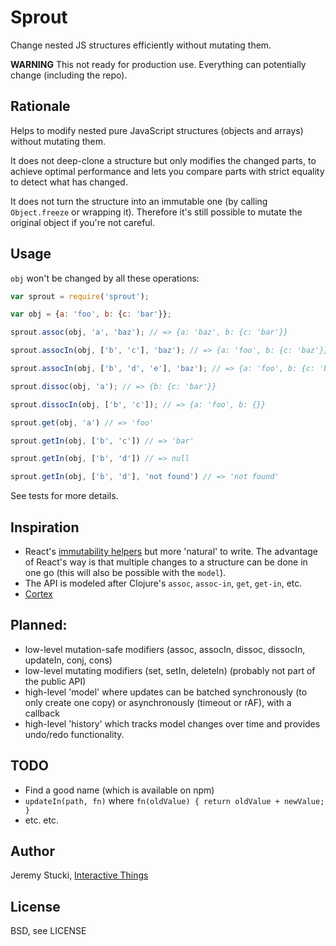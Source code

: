 # Sprout

Change nested JS structures efficiently without mutating them.

**WARNING** This not ready for production use. Everything can potentially change (including the repo).

## Rationale

Helps to modify nested pure JavaScript structures (objects and arrays) without mutating them.

It does not deep-clone a structure but only modifies the changed parts, to achieve optimal performance and lets you compare parts with strict equality to detect what has changed.

It does not turn the structure into an immutable one (by calling `Object.freeze` or wrapping it). Therefore it's still possible to mutate the original object if you're not careful.

## Usage

`obj` won't be changed by all these operations:

```js
var sprout = require('sprout');

var obj = {a: 'foo', b: {c: 'bar'}};

sprout.assoc(obj, 'a', 'baz'); // => {a: 'baz', b: {c: 'bar'}}

sprout.assocIn(obj, ['b', 'c'], 'baz'); // => {a: 'foo', b: {c: 'baz'}}

sprout.assocIn(obj, ['b', 'd', 'e'], 'baz'); // => {a: 'foo', b: {c: 'bar', d: {e: 'baz'}}}

sprout.dissoc(obj, 'a'); // => {b: {c: 'bar'}}

sprout.dissocIn(obj, ['b', 'c']); // => {a: 'foo', b: {}}

sprout.get(obj, 'a') // => 'foo'

sprout.getIn(obj, ['b', 'c']) // => 'bar'

sprout.getIn(obj, ['b', 'd']) // => null

sprout.getIn(obj, ['b', 'd'], 'not found') // => 'not found'
```

See tests for more details.

## Inspiration

* React's [immutability helpers](http://facebook.github.io/react/docs/update.html) but more 'natural' to write. The advantage of React's way is that multiple changes to a structure can be done in one go (this will also be possible with the `model`).
* The API is modeled after Clojure's `assoc`, `assoc-in`, `get`, `get-in`, etc.
* [Cortex](https://github.com/mquan/cortex)


## Planned:

* low-level mutation-safe modifiers (assoc, assocIn, dissoc, dissocIn, updateIn, conj, cons)
* low-level mutating modifiers (set, setIn, deleteIn) (probably not part of the public API)
* high-level 'model' where updates can be batched synchronously (to only create one copy) or asynchronously (timeout or rAF), with a callback
* high-level 'history' which tracks model changes over time and provides undo/redo functionality.

## TODO

* Find a good name (which is available on npm)
* `updateIn(path, fn)` where `fn(oldValue) { return oldValue + newValue; }`
* etc. etc.

## Author

Jeremy Stucki, [Interactive Things](http://interactivethings.com)

## License

BSD, see LICENSE
